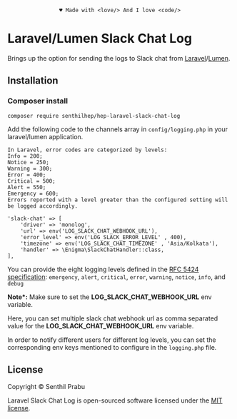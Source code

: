 <p align="center"><code>&hearts; Made with &lt;love/&gt; And I love &lt;code/&gt;</code></p>

# Laravel/Lumen Slack Chat Log

Brings up the option for sending the logs to Slack chat from [Laravel](https://laravel.com)/[Lumen](https://lumen.laravel.com).

## Installation
### Composer install
```shell
composer require senthilhep/hep-laravel-slack-chat-log
```

Add the following code to the channels array in `config/logging.php` in your laravel/lumen application.

```
In Laravel, error codes are categorized by levels:
Info = 200;
Notice = 250;
Warning = 300;
Error = 400;
Critical = 500;
Alert = 550;
Emergency = 600;
Errors reported with a level greater than the configured setting will be logged accordingly.
```
```
'slack-chat' => [
    'driver' => 'monolog',
    'url' => env('LOG_SLACK_CHAT_WEBHOOK_URL'),
    'error_level' => env('LOG_SLACK_ERROR_LEVEL' , 400),
    'timezone' => env('LOG_SLACK_CHAT_TIMEZONE' , 'Asia/Kolkata'),
    'handler' => \Enigma\SlackChatHandler::class,
],
```

You can provide the eight logging levels defined in the [RFC 5424 specification](https://tools.ietf.org/html/rfc5424): `emergency`, `alert`, `critical`, `error`, `warning`, `notice`, `info`, and `debug`

<b>Note*:</b> Make sure to set the <b>LOG_SLACK_CHAT_WEBHOOK_URL</b> env variable.

Here, you can set multiple slack chat webhook url as comma separated value for the <b>LOG_SLACK_CHAT_WEBHOOK_URL</b> env variable.

In order to notify different users for different log levels, you can set the corresponding env keys mentioned to configure in the `logging.php` file. 

## License

Copyright © Senthil Prabu

Laravel Slack Chat Log is open-sourced software licensed under the [MIT license](LICENSE).
